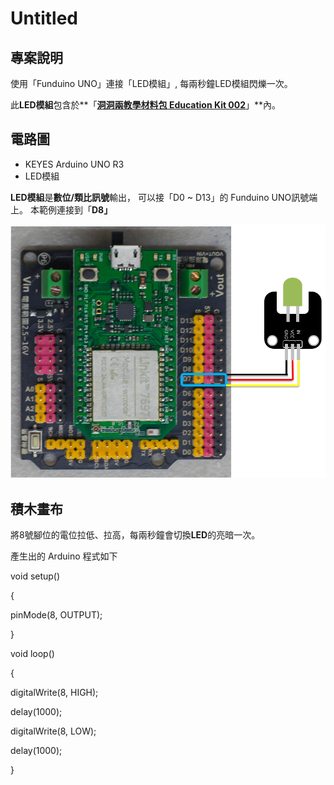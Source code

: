 # Untitled

## 專案說明

使用「Funduino UNO」連接「LED模組」, 每兩秒鐘LED模組閃爍一次。

此**LED模組**包含於**「**[洞洞兩教學材料包 Education Kit 002](https://www.robotkingdom.com.tw/product/rk-education-kit-002/)**」**內。

## 電路圖

* KEYES Arduino UNO R3
* LED模組

**LED模組**是**數位/類比訊號**輸出， 可以接「D0 ~ D13」的 Funduino UNO訊號端上。 本範例連接到「**D8」**

![](../../.gitbook/assets/0%20%2810%29.png)

## 積木畫布

將8號腳位的電位拉低、拉高，每兩秒鐘會切換**LED**的亮暗一次。

產生出的 Arduino 程式如下

void setup\(\)

{

 pinMode\(8, OUTPUT\);

}

void loop\(\)

{

 digitalWrite\(8, HIGH\);

 delay\(1000\);

 digitalWrite\(8, LOW\);

 delay\(1000\);

}

